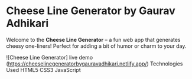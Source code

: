 # Cheese Line Generator by Gaurav Adhikari

Welcome to the **Cheese Line Generator** – a fun web app that generates cheesy one-liners! Perfect for adding a bit of humor or charm to your day.

![Cheese Line Generator] live demo (https://cheeselinegeneratorbygauravadhikari.netlify.app/)
Technologies Used
HTML5
CSS3
JavaScript
